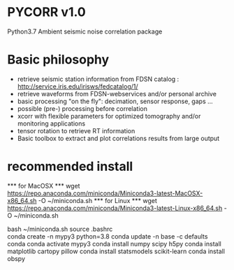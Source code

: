 # PYCORR v1.0 #

Python3.7
Ambient seismic noise correlation package

# Basic philosophy
- retrieve seismic station information from FDSN catalog : http://service.iris.edu/irisws/fedcatalog/1/
- retrieve waveforms from FDSN-webservices and/or personal archive
- basic processing "on the fly": decimation, sensor response, gaps ...
- possible (pre-) processing before correlation
- xcorr with flexible parameters for optimized tomography and/or monitoring applications
- tensor rotation to retrieve RT information
- Basic toolbox to extract and plot correlations results from large output

# recommended install

*** for MacOSX ***
wget https://repo.anaconda.com/miniconda/Miniconda3-latest-MacOSX-x86_64.sh -O ~/miniconda.sh 
*** for Linux ***
wget https://repo.anaconda.com/miniconda/Miniconda3-latest-Linux-x86_64.sh -O ~/miniconda.sh 

bash ~/miniconda.sh
source .bashrc  
conda create -n mypy3 python=3.8
conda update -n base -c defaults conda
conda activate mypy3
conda install numpy scipy h5py 
conda install matplotlib cartopy pillow
conda install statsmodels scikit-learn
conda install obspy